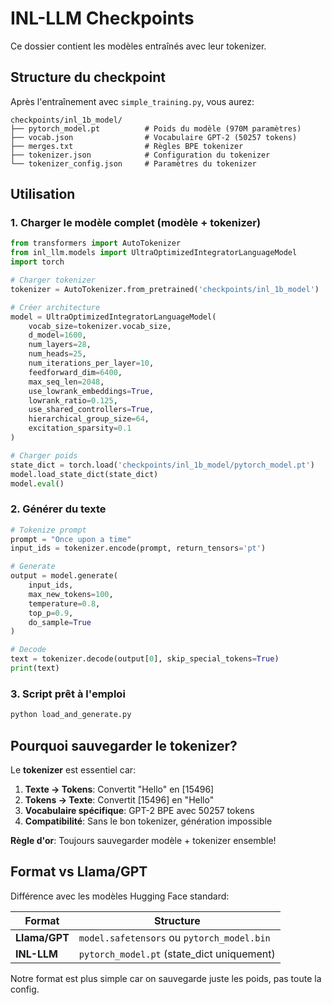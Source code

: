 # INL-LLM Checkpoints

Ce dossier contient les modèles entraînés avec leur tokenizer.

## Structure du checkpoint

Après l'entraînement avec `simple_training.py`, vous aurez:

```
checkpoints/inl_1b_model/
├── pytorch_model.pt          # Poids du modèle (970M paramètres)
├── vocab.json                # Vocabulaire GPT-2 (50257 tokens)
├── merges.txt                # Règles BPE tokenizer
├── tokenizer.json            # Configuration du tokenizer
└── tokenizer_config.json     # Paramètres du tokenizer
```

## Utilisation

### 1. Charger le modèle complet (modèle + tokenizer)

```python
from transformers import AutoTokenizer
from inl_llm.models import UltraOptimizedIntegratorLanguageModel
import torch

# Charger tokenizer
tokenizer = AutoTokenizer.from_pretrained('checkpoints/inl_1b_model')

# Créer architecture
model = UltraOptimizedIntegratorLanguageModel(
    vocab_size=tokenizer.vocab_size,
    d_model=1600,
    num_layers=28,
    num_heads=25,
    num_iterations_per_layer=10,
    feedforward_dim=6400,
    max_seq_len=2048,
    use_lowrank_embeddings=True,
    lowrank_ratio=0.125,
    use_shared_controllers=True,
    hierarchical_group_size=64,
    excitation_sparsity=0.1
)

# Charger poids
state_dict = torch.load('checkpoints/inl_1b_model/pytorch_model.pt')
model.load_state_dict(state_dict)
model.eval()
```

### 2. Générer du texte

```python
# Tokenize prompt
prompt = "Once upon a time"
input_ids = tokenizer.encode(prompt, return_tensors='pt')

# Generate
output = model.generate(
    input_ids,
    max_new_tokens=100,
    temperature=0.8,
    top_p=0.9,
    do_sample=True
)

# Decode
text = tokenizer.decode(output[0], skip_special_tokens=True)
print(text)
```

### 3. Script prêt à l'emploi

```bash
python load_and_generate.py
```

## Pourquoi sauvegarder le tokenizer?

Le **tokenizer** est essentiel car:

1. **Texte → Tokens**: Convertit "Hello" en [15496]
2. **Tokens → Texte**: Convertit [15496] en "Hello"
3. **Vocabulaire spécifique**: GPT-2 BPE avec 50257 tokens
4. **Compatibilité**: Sans le bon tokenizer, génération impossible

**Règle d'or**: Toujours sauvegarder modèle + tokenizer ensemble!

## Format vs Llama/GPT

Différence avec les modèles Hugging Face standard:

| Format | Structure |
|--------|-----------|
| **Llama/GPT** | `model.safetensors` ou `pytorch_model.bin` |
| **INL-LLM** | `pytorch_model.pt` (state_dict uniquement) |

Notre format est plus simple car on sauvegarde juste les poids, pas toute la config.
